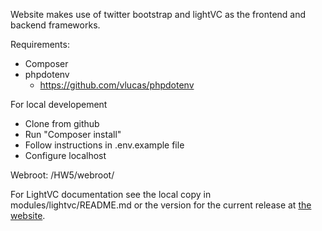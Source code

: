 Website makes use of twitter bootstrap and lightVC as the frontend and backend frameworks.

Requirements:
 * Composer
 * phpdotenv
 	* https://github.com/vlucas/phpdotenv

For local developement
 * Clone from github
 * Run "Composer install"
 * Follow instructions in .env.example file
 * Configure localhost


Webroot: /HW5/webroot/

For LightVC documentation see the local copy in modules/lightvc/README.md or the version for the current release at [the website](http://lightvc.org/).
